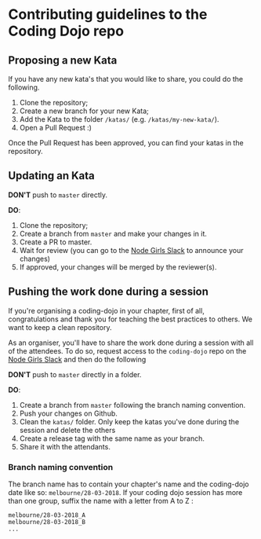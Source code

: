 # Contributing guidelines to the Coding Dojo repo

## Proposing a new Kata
If you have any new kata's that you would like to share, you could do the following.
1. Clone the repository;
2. Create a new branch for your new Kata;
3. Add the Kata to the folder `/katas/` (e.g. `/katas/my-new-kata/`).
4. Open a Pull Request :)

Once the Pull Request has been approved, you can find your katas in the repository. 

## Updating an Kata

**DON'T** push to `master` directly.

**DO**:
1. Clone the repository;
1. Create a branch from `master` and make your changes in it.
2. Create a PR to master.
3. Wait for review (you can go to the [Node Girls Slack](https://nodegirls-au.slack.com/) to announce your changes)
4. If approved, your changes will be merged by the reviewer(s).

## Pushing the work done during a session

If you're organising a coding-dojo in your chapter, first of all, congratulations and thank you for teaching the best practices to others. We want to keep a clean repository. 

As an organiser, you'll have to share the work done during a session with all of the attendees. To do so, request access to the `coding-dojo` repo on the [Node Girls Slack](https://nodegirls-au.slack.com/) and then do the following

**DON'T** push to `master` directly in a folder.

**DO**:
1. Create a branch from `master` following the branch naming convention.
2. Push your changes on Github.
3. Clean the `katas/` folder. Only keep the katas you've done during the session and delete the others
3. Create a release tag with the same name as your branch.
4. Share it with the attendants.

### Branch naming convention
The branch name has to contain your chapter's name and the coding-dojo date like so: `melbourne/28-03-2018`. If your coding dojo session has more than one group, suffix the name with a letter from A to Z :
```
melbourne/28-03-2018_A
melbourne/28-03-2018_B
...
```

